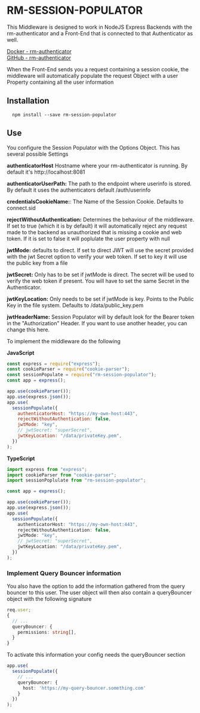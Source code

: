 # RM-SESSION-POPULATOR

This Middleware is designed to work in NodeJS Express Backends with the rm-authenticator and a Front-End that is connected to that Authenticator as well.

[Docker - rm-authenticator](https://cloud.docker.com/u/reliefmelone/repository/docker/reliefmelone/rm-authenticator)\
[GitHub - rm-authenticator](https://github.com/relief-melone/rm-authenticator)

When the Front-End sends you a request containing a session cookie, the middleware will automatically populate the request
Object with a user Property containing all the user information

## Installation

```
  npm install --save rm-session-populator
```

## Use

You configure the Session Populator with the Options Object. This has several possible Settings

**authenticatorHost** Hostname where your rm-authenticator is running. By default it's http://localhost:8081

**authenticatorUserPath:** The path to the endpoint where userinfo is stored. By default it uses the authenticators default /auth/userinfo

**credentialsCookieName:**: The Name of the Session Cookie. Defaults to connect.sid

**rejectWithoutAuthentication:** Determines the behaviour of the middleware. If set to true (which it is by default) it will automatically reject any request made to the backend as unauthorized that is missing a cookie and web token. If it is set to false it will poplulate the user property with null

**jwtMode:** defaults to direct. If set to direct JWT will use the secret provided with the jwt Secret option to verify your web token. If set to key it will use the public key from a file

**jwtSecret:** Only has to be set if jwtMode is direct. The secret will be used to verify the web token if present. You will have to set the same Secret in the Authenticator.

**jwtKeyLocation:** Only needs to be set if jwtMode is key. Points to the Public Key in the file system. Defaults to /data/public_key.pem

**jwtHeaderName:** Session Populator will by default look for the Bearer token in the "Authorization" Header. If you want to use another header, you can change this here.

To implement the middleware do the following

**JavaScript**

```js
const express = require("express");
const cookieParser = require("cookie-parser");
const sessionPopulate = require("rm-session-populator");
const app = express();

app.use(cookieParser());
app.use(express.json());
app.use(
  sessionPopulate({
    authenticatorHost: "https://my-own-host:443",
    rejectWithoutAuthentication: false,
    jwtMode: "key",
    // jwtSecret: "superSecret",
    jwtKeyLocation: "/data/privateKey.pem",
  })
);
```

**TypeScript**

```ts
import express from "express";
import cookieParser from "cookie-parser";
import sessionPoplulate from "rm-session-populator";

const app = express();

app.use(cookieParser());
app.use(express.json());
app.use(
  sessionPopulate({
    authenticatorHost: "https://my-own-host:443",
    rejectWithoutAuthentication: false,
    jwtMode: "key",
    // jwtSecret: "superSecret",
    jwtKeyLocation: "/data/privateKey.pem",
  })
);
```

### Implement Query Bouncer information

You also have the option to add the information gathered from the query bouncer to this user. The user object will then also contain a queryBouncer object with the following signature

```ts
req.user;
{
  // ...
  queryBouncer: {
    permissions: string[],
  }
}
```

To activate this information your config needs the queryBouncer section

```ts
app.use(
  sessionPopulate({
    // ...
    queryBouncer: {
      host: 'https://my-query-bouncer.something.com'
    }
  })
);

```